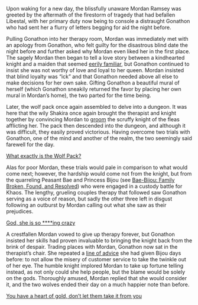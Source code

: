 <!-- title: Confidently Confidential -->

Upon waking for a new day, the blissfully unaware Mordan Ramsey was greeted by the aftermath of the firestorm of tragedy that had befallen Libestal, with her primary duty now being to console a distraught Gonathon who had sent her a flurry of letters begging for aid the night before.

Pulling Gonathon into her therapy room, Mordan was immediately met with an apology from Gonathon, who felt guilty for the disastrous blind date the night before and further asked why Mordan even liked her in the first place. The sagely Mordan then began to tell a love story between a kindhearted knight and a maiden that seemed [eerily familiar](https://youtu.be/alQr5XqoUPs?t=974), but Gonathon continued to insist she was not worthy of love and loyal to her queen. Mordan insisted that blind loyalty was “ick” and that Gonathon needed above all else to make decisions for her own sake. Gifting Gonathon a beautiful mural of herself (which Gonathon sneakily returned the favor by placing her own mural in Mordan’s home), the two parted for the time being.

Later, the wolf pack once again assembled to delve into a dungeon. It was here that the wily Shakira once again brought the therapist and knight together by convincing Mordan to [groom](https://youtu.be/alQr5XqoUPs?t=5062) the scruffy knight of the fleas afflicting her. The pack then descended into the dungeon, and although it was difficult, they easily proved victorious. Having overcome two trials with Gonathon, one of the mind and another of the realm, the two seemingly said farewell for the day.

[What exactly is the Wolf Pack?](#embed:https://youtu.be/alQr5XqoUPs?t=4946)

Alas for poor Mordan, these trials would pale in comparison to what would come next; however, the hardship would come not from the knight, but from the quarreling Peasant Bae and Princess Bijou (see [Bae-Bijou: Family Broken, Found, and Resolved](#edge:bae-bijou)) who were engaged in a custody battle for Khaos. The lengthy, grueling couples therapy that followed saw Gonathon serving as a voice of reason, but sadly the other three left in disgust following an outburst by Mordan calling out what she saw as their prejudices.

[God, she is so \*\*\*\*ing crazy](#embed:https://youtu.be/alQr5XqoUPs?t=13255)

A crestfallen Mordan vowed to give up therapy forever, but Gonathon insisted her skills had proven invaluable to bringing the knight back from the brink of despair. Trading places with Mordan, Gonathon now sat in the therapist’s chair. She repeated a [line of advice](https://youtu.be/alQr5XqoUPs?t=13671) she had given Bijou days before: to not allow the misery of customer service to take the twinkle out of her eye. The humble knight implored Mordan to take up fortune telling instead, as not only could she help people, but the blame would be solely on the gods. Thoroughly amused, Mordan replied that she would consider it, and the two wolves ended their day on a much happier note than before.

[You have a heart of gold, don’t let them take it from you](#embed:https://youtu.be/alQr5XqoUPs?t=13585)
